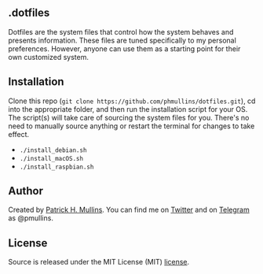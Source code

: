 ## .dotfiles

Dotfiles are the system files that control how the system behaves and presents information. These files are tuned specifically to my personal preferences. However, anyone can use them as a starting point for their own customized system.

## Installation

Clone this repo (`git clone https://github.com/phmullins/dotfiles.git`), cd into the  appropriate folder, and then run the installation script for your OS. The script(s) will take care of sourcing the system files for you. There's no need to manually source anything or restart the terminal for changes to take effect.

- `./install_debian.sh`
- `./install_macOS.sh`
- `./install_raspbian.sh`

## Author
Created by [Patrick H. Mullins](http://www.pmullins.net). You can find me on  [Twitter](https://twitter.com/phmullins) and on [Telegram](https://telegram.org/) as @pmullins.

## License
Source is released under the MIT License (MIT) [license](license.md).
